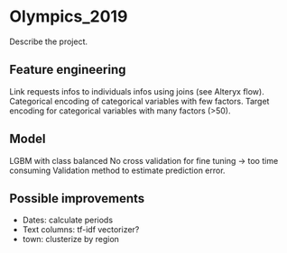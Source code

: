 # Olympics_2019

Describe the project.

## Feature engineering
Link requests infos to individuals infos using joins (see Alteryx flow).
Categorical encoding of categorical variables with few factors.
Target encoding for categorical variables with many factors (>50).

## Model
LGBM with class balanced
No cross validation for fine tuning -> too time consuming
Validation method to estimate prediction error.

## Possible improvements

* Dates: calculate periods
* Text columns: tf-idf vectorizer?
* town: clusterize by region